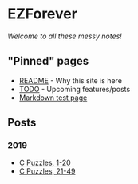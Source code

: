 # EZForever
*Welcome to all these messy notes!*

## "Pinned" pages
- [README](#README.md) - Why this site is here
- [TODO](#TODO.md) - Upcoming features/posts
- [Markdown test page](#pages/test.md)

## Posts
### 2019
- [C Puzzles, 1-20](#posts/2019/c-puzzles.md)
- [C Puzzles, 21-49](#posts/2019/c-puzzles-2.md)

